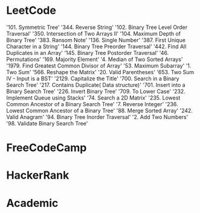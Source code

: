 # LeetCode  
'101. Symmetric Tree'                                  '344. Reverse String'
'102. Binary Tree Level Order Traversal'               '350. Intersection of Two Arrays II'
'104. Maximum Depth of Binary Tree'                    '383. Ransom Note'
'136. Single Number'                                   '387. First Unique Character in a String'
'144. Binary Tree Preorder Traversal'                  '442. Find All Duplicates in an Array'
'145. Binary Tree Postorder Traversal'                 '46. Permutations'
'169. Majority Element'                                '4. Median of Two Sorted Arrays'
'1979. Find Greatest Common Divisor of Array'          '53. Maximum Subarray'
'1. Two Sum'                                           '566. Reshape the Matrix'
'20. Valid Parentheses'                                '653. Two Sum IV - Input is a BST'
'2129. Capitalize the Title'                           '700. Search in a Binary Search Tree'
'217. Contains Duplicate( Data structure)'             '701. Insert into a Binary Search Tree'
'226. Invert Binary Tree'                              '709. To Lower Case'
'232. Implement Queue using Stacks'                    '74. Search a 2D Matrix'
'235. Lowest Common Ancestor of a Binary Search Tree'  '7. Reverse Integer'
'236. Lowest Common Ancestor of a Binary Tree'         '88. Merge Sorted Array'
'242. Valid Anagram'                                   '94. Binary Tree Inorder Traversal'
'2. Add Two Numbers'                                   '98. Validate Binary Search Tree'

# FreeCodeCamp  
# HackerRank  
# Academic
